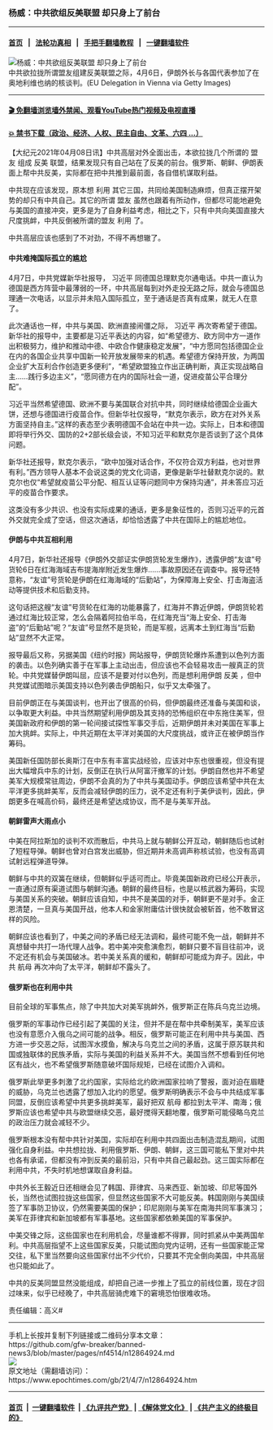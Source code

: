 ### 杨威：中共欲组反美联盟 却只身上了前台
------------------------

#### [首页](https://github.com/gfw-breaker/banned-news3/blob/master/README.md) &nbsp;&nbsp;|&nbsp;&nbsp; [法轮功真相](https://github.com/begood0513/basic/blob/master/README.md)  &nbsp;&nbsp;|&nbsp;&nbsp; [手把手翻墙教程](https://github.com/gfw-breaker/guides/wiki)  &nbsp;&nbsp;|&nbsp;&nbsp; [一键翻墙软件](https://github.com/gfw-breaker/nogfw/blob/master/README.md)  



<div><img alt="杨威：中共欲组反美联盟 却只身上了前台" class="attachment-djy_600_400 size-djy_600_400 wp-post-image" src="https://i.epochtimes.com/assets/uploads/2021/04/id12864971-GettyImages-1311102834-600x400.jpg"/>
<div class="caption">
 中共欲拉拢所谓盟友组建反美联盟之际，4月6日，伊朗外长与各国代表参加了在奥地利维也纳的核谈判。(EU Delegation in Vienna via Getty Images)
</div></div><hr/>

#### [ 🎬  免翻墙浏览墙外禁闻、观看YouTube热门视频及电视直播](https://github.com/gfw-breaker/HelloWorld)

#### [ 💥  禁书下载（政治、经济、人权、民主自由、文革、六四 ...）](https://github.com/gfw-breaker/books/blob/master/README.md)

<div><p>
 【大纪元2021年04月08日讯】中共高层对外全面出击，本欲拉拢几个所谓的
 <ok href="https://www.epochtimes.com/gb/tag/%E7%9B%9F%E5%8F%8B.html">
  盟友
 </ok>
 组成
 <ok href="https://www.epochtimes.com/gb/tag/%E5%8F%8D%E7%BE%8E.html">
  反美
 </ok>
 联盟，结果发现只有自己站在了反美的前台。俄罗斯、朝鲜、伊朗表面上帮中共反美，实际都在把中共推到最前面，各自借机谋取利益。
</p>
<p>
 中共现在应该发现，原本想
 <ok href="https://www.epochtimes.com/gb/tag/%E5%88%A9%E7%94%A8.html">
  利用
 </ok>
 其它三国，共同给美国制造麻烦，但真正摆开架势的却只有中共自己。其它的所谓
 <ok href="https://www.epochtimes.com/gb/tag/%E7%9B%9F%E5%8F%8B.html">
  盟友
 </ok>
 虽然也跟着有所动作，但都尽可能地避免与美国的直接冲突，更多是为了自身利益考虑，相比之下，只有中共向美国直接大尺度挑衅，中共反倒被所谓的盟友
 <ok href="https://www.epochtimes.com/gb/tag/%E5%88%A9%E7%94%A8.html">
  利用
 </ok>
 了。
</p>
<p>
 中共高层应该也感到了不对劲，不得不再想辙了。
</p>
<h4>
 <strong>
  中共难掩国际孤立的尴尬
 </strong>
</h4>
<p>
 4月7日，中共党媒新华社报导，
 <ok href="https://www.epochtimes.com/gb/tag/%E4%B9%A0%E8%BF%91%E5%B9%B3.html">
  习近平
 </ok>
 同德国总理默克尔通电话。中共一直认为德国是西方阵营中最薄弱的一环，中共高层每到对外走投无路之际，就会与德国总理通一次电话，以显示并未陷入国际孤立，至于通话是否真有成果，就无人在意了。
</p>
<p>
 此次通话也一样，中共与美国、欧洲直接闹僵之际，
 <ok href="https://www.epochtimes.com/gb/tag/%E4%B9%A0%E8%BF%91%E5%B9%B3.html">
  习近平
 </ok>
 再次寄希望于德国。新华社的报导中，主要都是习近平表达的内容，如“希望德方、欧方同中方一道作出积极努力，维护和推动中德、中欧合作健康稳定发展”，“中方愿同包括德国企业在内的各国企业共享中国新一轮开放发展带来的机遇。希望德方保持开放，为两国企业扩大互利合作创造更多便利”，“希望欧盟独立作出正确判断，真正实现战略自主……践行多边主义”，“愿同德方在内的国际社会一道，促进疫苗公平合理分配”。
</p>
<p>
 习近平当然希望德国、欧洲不要与美国联合对抗中共，同时继续给德国企业画大饼，还想与德国进行疫苗合作。但新华社仅报导，“默克尔表示，欧方在对外关系方面坚持自主。”这样的表态至少表明德国不会站在中共一边。实际上，日本和德国即将举行外交、国防的2+2部长级会谈，不知习近平和默克尔是否谈到了这个具体问题。
</p>
<p>
 新华社还报导，默克尔表示，“欧中加强对话合作，不仅符合双方利益，也对世界有利。”西方领导人基本不会说这类的党文化词语，更像是新华社替默克尔说的。默克尔也仅“希望就疫苗公平分配、相互认证等问题同中方保持沟通”，并未答应习近平的疫苗合作要求。
</p>
<p>
 这类没有多少共识、也没有实际成果的通话，更多是象征性的，否则习近平的元首外交就完全成了空话，但这次通话，却恰恰透露了中共在国际上的尴尬地位。
</p>
<h4>
 <strong>
  伊朗与中共互相利用
 </strong>
</h4>
<p>
 4月7日，新华社还报导《伊朗外交部证实伊朗货轮发生爆炸》，透露伊朗“友谊”号货轮6日在红海海域吉布提海岸附近发生爆炸……事故原因还在调查中。报导还特意称，“友谊”号货轮是伊朗在红海海域的“后勤站”，为保障海上安全、打击海盗活动等提供技术和后勤支持。
</p>
<p>
 这句话把这艘“友谊”号货轮在红海的功能暴露了，红海并不靠近伊朗，伊朗货轮若通过红海比较正常，怎么会隔着阿拉伯半岛，在红海充当“海上安全、打击海盗”的“后勤站”呢？“友谊”号显然不是货轮，而是军舰，远离本土到红海当“后勤站”显然不大正常。
</p>
<p>
 报导最后又称，另据美国《纽约时报》网站报导，伊朗货轮爆炸系遭到以色列方面的袭击。以色列确实善于在军事上主动出击，但应该也不会轻易攻击一艘真正的货轮。中共党媒替伊朗叫屈，应该不是要对付以色列，而是想利用伊朗
 <ok href="https://www.epochtimes.com/gb/tag/%E5%8F%8D%E7%BE%8E.html">
  反美
 </ok>
 ，但中共党媒试图暗示美国支持以色列袭击伊朗船只，似乎又太牵强了。
</p>
<p>
 目前伊朗正在与美国谈判，也开出了很高的价码，但伊朗最终还准备与美国和谈，以争取更大利益。中共当然期望利用伊朗及其支持的恐怖组织在中东拖住美军，但美国新政府和伊朗的第一轮间接试探性军事交手后，近期伊朗并未对美国在军事上加大挑衅。实际上，中共近期在太平洋对美国的大尺度挑战，或许正在被伊朗当作筹码。
</p>
<p>
 美国新任国防部长奥斯汀在中东有丰富实战经验，应该对中东也很重视，但没有提出大幅增兵中东的计划，反倒正在执行从阿富汗撤军的计划。伊朗自然也并不希望美军大规模常驻周边，伊朗不会真的为了中共与美国动手。伊朗应该希望中共在太平洋更多挑衅美军，反而会减轻伊朗的压力，说不定还有利于美伊谈判，因此，伊朗更多在喊高价码，最终还是希望达成协议，而不是与美军开战。
</p>
<h4>
 <strong>
  朝鲜雷声大雨点小
 </strong>
</h4>
<p>
 中美在阿拉斯加的谈判不欢而散后，中共马上就与朝鲜公开互动，朝鲜随后也试射了短程导弹。朝鲜也曾对白宫发出威胁，但近期并未高调声称核试验，也没有高调试射远程弹道导弹。
</p>
<p>
 朝鲜与中共的双簧在继续，但朝鲜似乎适可而止。毕竟美国新政府已经公开表示，一直通过原有渠道试图与朝鲜沟通。朝鲜的最终目标，也是以核武器为筹码，实现与美国关系的突破。朝鲜应该自知，中共不是美国的对手，朝鲜更不是对手。金正恩清楚，一旦真与美国开战，他本人和金家附庸估计很快就会被斩首，他不敢冒这样的风险。
</p>
<p>
 朝鲜应该也看到了，中美之间的矛盾已经无法调和，最终可能不免一战，朝鲜并不真想替中共打一场代理人战争。若中美冲突愈演愈烈，朝鲜只要不盲目往前冲，说不定还有机会与美国破冰。若中美关系真的缓和，朝鲜却可能成为弃子。因此，中共
 <ok href="https://www.epochtimes.com/gb/tag/%E8%88%AA%E6%AF%8D.html">
  航母
 </ok>
 再次冲向了太平洋，朝鲜却不露头了。
</p>
<h4>
 <strong>
  俄罗斯也在利用中共
 </strong>
</h4>
<p>
 目前全球的军事焦点，除了中共加大对美军挑衅外，俄罗斯正在陈兵乌克兰边境。
</p>
<p>
 俄罗斯的军事动作已经引起了美国的关注，但并不是在帮中共牵制美军，美军应该也没有意愿介入俄乌之间可能的战争。相反，俄罗斯可能正在利用中共与美国、西方进一步交恶之际，试图浑水摸鱼，解决与乌克兰之间的矛盾，这属于原苏联共和国或独联体的民族矛盾，实际与美国的利益关系并不大。美国当然不想看到任何地区有战火，也不希望俄罗斯随意破坏国际规矩，已经在试图介入调和。
</p>
<p>
 俄罗斯此举更多刺激了北约国家，实际给北约欧洲国家拉响了警报，面对迫在眉睫的威胁，乌克兰也透露了想加入北约的愿望。俄罗斯明确表示不会与中共结成军事同盟，反倒应该希望中共更多挑衅美军，最好把双
 <ok href="https://www.epochtimes.com/gb/tag/%E8%88%AA%E6%AF%8D.html">
  航母
 </ok>
 都拉到太平洋、南海；俄罗斯应该也希望中共与欧盟继续交恶，最好搅得天翻地覆，俄罗斯可能侵略乌克兰的政治压力就会减轻不少。
</p>
<p>
 俄罗斯根本没有帮中共针对美国，实际却在利用中共四面出击制造混乱期间，试图强化自身利益。中共想拉拢、利用俄罗斯、伊朗、朝鲜，这三国可能私下里对中共也各有承诺，但都没有冲到反美的最前沿，只有中共自己最起劲。这三国实际都在利用中共，不失时机地想谋取自身利益。
</p>
<p>
 中共外长王毅近日还相继会见了韩国、菲律宾、马来西亚、新加坡、印尼等国外长，当然也试图拉拢这些国家，但显然这些国家不大可能反美。韩国刚刚与美国续签了军事防卫协议，仍然需要美国的保护；印尼刚刚与美军在南海共同军事演习；美军在菲律宾和新加坡都有军事基地。这些国家都依赖美国的军事保护。
</p>
<p>
 中美交锋之际，这些国家也在利用机会，尽量谁都不得罪，同时抓紧从中美两国牟利。中共高层指望不上这些国家反美，只能试图向党内证明，还有一些国家能正常交往，私下里当然要向这些国家付出不少代价，只要其不完全倒向美国，中共高层也只能如此了。
</p>
<p>
 中共的反美同盟显然没能组成，却把自己进一步推上了孤立的前线位置，现在才回过味来，似乎已经晚了，中共高层骑虎难下的窘境恐怕很难收场。
</p>
<p>
 责任编辑：高义#
</p>
</div>
<hr/>
手机上长按并复制下列链接或二维码分享本文章：<br/>
https://github.com/gfw-breaker/banned-news3/blob/master/pages/nf4514/n12864924.md <br/>
<a href='https://github.com/gfw-breaker/banned-news3/blob/master/pages/nf4514/n12864924.md'><img src='https://github.com/gfw-breaker/banned-news3/blob/master/pages/nf4514/n12864924.md.png'/></a> <br/>
原文地址（需翻墙访问）：https://www.epochtimes.com/gb/21/4/7/n12864924.htm


------------------------
#### [首页](https://github.com/gfw-breaker/banned-news3/blob/master/README.md) &nbsp;|&nbsp; [一键翻墙软件](https://github.com/gfw-breaker/nogfw/blob/master/README.md) &nbsp;| [《九评共产党》](https://github.com/gfw-breaker/9ping.md/blob/master/README.md#九评之一评共产党是什么) | [《解体党文化》](https://github.com/gfw-breaker/jtdwh.md/blob/master/README.md) | [《共产主义的终极目的》](https://github.com/gfw-breaker/gczydzjmd.md/blob/master/README.md)


<img src='http://gfw-breaker.win/banned-news3/pages/nf4514/n12864924.md' width='0px' height='0px'/>